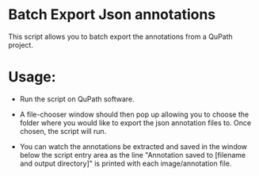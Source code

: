 Batch Export Json annotations
=============================
This script allows you to batch export the annotations from a QuPath project.

Usage:
======

* Run the script on QuPath software.

* A file-chooser window should then pop up allowing you to choose the folder where you would like to export the json annotation files to. Once chosen, the script will run. 
* You can watch the annotations be extracted and saved in the window below the script entry area as the line "Annotation saved to [filename and output directory]" is printed with each image/annotation file.
